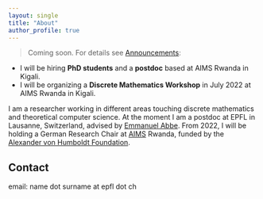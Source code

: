 ```yaml
---
layout: single
title: "About"
author_profile: true
---
```


> Coming soon. For details see [Announcements](announcements/):
* I will be hiring **PhD students** and a **postdoc** based at AIMS Rwanda in Kigali.
* I will be organizing a **Discrete Mathematics Workshop** in July 2022 at AIMS Rwanda in Kigali.

I am a researcher working in different areas touching discrete mathematics and theoretical
computer science. At the moment I am a postdoc at EPFL in Lausanne, Switzerland,
advised by [Emmanuel Abbe](https://mds.epfl.ch). From 2022, I will be holding a German Research Chair at [AIMS](https://aims.ac.za) Rwanda, funded by the
[Alexander von Humboldt Foundation](https://www.humboldt-foundation.de/en/).

## Contact
email: name dot surname at epfl dot ch


